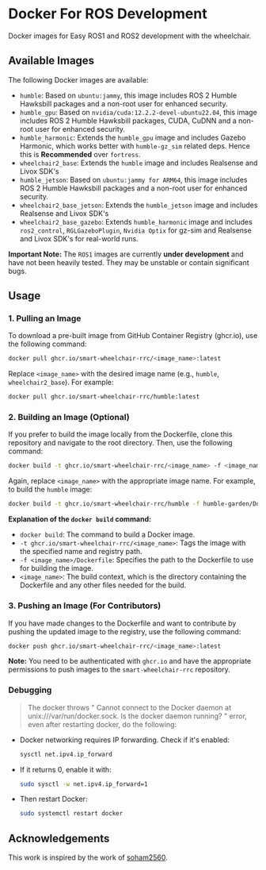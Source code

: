 # Docker For ROS Development
Docker images for Easy ROS1 and ROS2 development with the wheelchair.

## Available Images

The following Docker images are available:

-   `humble`:  Based on `ubuntu:jammy`, this image includes ROS 2 Humble Hawksbill packages and a non-root user for enhanced security.
-   `humble_gpu`:  Based on `nvidia/cuda:12.2.2-devel-ubuntu22.04`, this image includes ROS 2 Humble Hawksbill packages, CUDA, CuDNN and a non-root user for enhanced security.
-   `humble_harmonic`:  Extends the `humble_gpu` image and includes Gazebo Harmonic, which works better with `humble-gz_sim` related deps. Hence this is **Recommended** over `fortress`.
-   `wheelchair2_base`:  Extends the `humble` image and includes Realsense and Livox SDK's
-   `humble_jetson`:  Based on `ubuntu:jammy for ARM64`, this image includes ROS 2 Humble Hawksbill packages and a non-root user for enhanced security.
-   `wheelchair2_base_jetson`:  Extends the `humble_jetson` image and includes Realsense and Livox SDK's 
-   `wheelchair2_base_gazebo`: Extends `humble_harmonic` image and includes `ros2_control`, `RGLGazeboPlugin`, `Nvidia Optix` for gz-sim and Realsense and Livox SDK's for real-world runs.

**Important Note:** The `ROS1` images are currently **under development** and have not been heavily tested.  They may be unstable or contain significant bugs.
 
## Usage

### 1. Pulling an Image

To download a pre-built image from GitHub Container Registry (ghcr.io), use the following command:

```bash
docker pull ghcr.io/smart-wheelchair-rrc/<image_name>:latest
```

Replace `<image_name>` with the desired image name (e.g., `humble`, `wheelchair2_base`). For example:

```bash
docker pull ghcr.io/smart-wheelchair-rrc/humble:latest
```

### 2. Building an Image (Optional)

If you prefer to build the image locally from the Dockerfile, clone this repository and navigate to the root directory.  Then, use the following command:

```bash
docker build -t ghcr.io/smart-wheelchair-rrc/<image_name> -f <image_name>/Dockerfile <image_name>
```

Again, replace `<image_name>` with the appropriate image name. For example, to build the `humble` image:

```bash
docker build -t ghcr.io/smart-wheelchair-rrc/humble -f humble-garden/Dockerfile humble
```

**Explanation of the `docker build` command:**

*   `docker build`: The command to build a Docker image.
*   `-t ghcr.io/smart-wheelchair-rrc/<image_name>`:  Tags the image with the specified name and registry path.
*   `-f <image_name>/Dockerfile`: Specifies the path to the Dockerfile to use for building the image.
*   `<image_name>`:  The build context, which is the directory containing the Dockerfile and any other files needed for the build.

### 3. Pushing an Image (For Contributors)

If you have made changes to the Dockerfile and want to contribute by pushing the updated image to the registry, use the following command:

```bash
docker push ghcr.io/smart-wheelchair-rrc/<image_name>:latest
```

**Note:**  You need to be authenticated with `ghcr.io` and have the appropriate permissions to push images to the `smart-wheelchair-rrc` repository.

### Debugging 

>The docker throws " Cannot connect to the Docker daemon at unix:///var/run/docker.sock. Is the docker daemon running? " error, even after restarting docker, do the following:

- Docker networking requires IP forwarding. Check if it's enabled:
    ```bash
    sysctl net.ipv4.ip_forward
    ```
- If it returns 0, enable it with:
    ```bash
    sudo sysctl -w net.ipv4.ip_forward=1
    ```
- Then restart Docker:
    ```bash
    sudo systemctl restart docker
    ```

## Acknowledgements

This work is inspired by the work of [soham2560](https://github.com/soham2560/DockerForROS2Development).

